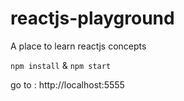 # reactjs-playground
A place to learn reactjs concepts

`npm install` &
`npm start`

go to : http://localhost:5555


